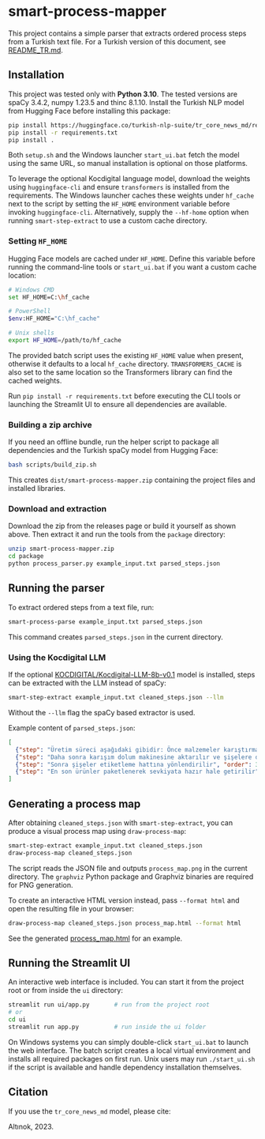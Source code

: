 # smart-process-mapper

This project contains a simple parser that extracts ordered process steps from a Turkish text file.
For a Turkish version of this document, see [README_TR.md](README_TR.md).

## Installation

This project was tested only with **Python 3.10**.
The tested versions are spaCy 3.4.2, numpy 1.23.5 and thinc 8.1.10. Install the Turkish NLP model from Hugging Face before installing this package:
```bash
pip install https://huggingface.co/turkish-nlp-suite/tr_core_news_md/resolve/main/tr_core_news_md-1.0-py3-none-any.whl
pip install -r requirements.txt
pip install .
```

Both `setup.sh` and the Windows launcher `start_ui.bat` fetch the model using
the same URL, so manual installation is optional on those platforms.

To leverage the optional Kocdigital language model, download the weights using
`huggingface-cli` and ensure `transformers` is installed from the requirements.
The Windows launcher caches these weights under `hf_cache` next to the script
by setting the `HF_HOME` environment variable before invoking `huggingface-cli`.
Alternatively, supply the `--hf-home` option when running `smart-step-extract`
to use a custom cache directory.

### Setting `HF_HOME`

Hugging Face models are cached under `HF_HOME`. Define this variable before
running the command-line tools or `start_ui.bat` if you want a custom cache
location:

```bash
# Windows CMD
set HF_HOME=C:\hf_cache

# PowerShell
$env:HF_HOME="C:\hf_cache"

# Unix shells
export HF_HOME=/path/to/hf_cache
```

The provided batch script uses the existing `HF_HOME` value when present,
otherwise it defaults to a local `hf_cache` directory.
`TRANSFORMERS_CACHE` is also set to the same location so the Transformers
library can find the cached weights.

Run `pip install -r requirements.txt` before executing the CLI tools or launching the Streamlit UI to ensure all dependencies are available.


### Building a zip archive

If you need an offline bundle, run the helper script to package all
dependencies and the Turkish spaCy model from Hugging Face:

```bash
bash scripts/build_zip.sh
```

This creates `dist/smart-process-mapper.zip` containing the project files and
installed libraries.

### Download and extraction

Download the zip from the releases page or build it yourself as shown above.
Then extract it and run the tools from the `package` directory:

```bash
unzip smart-process-mapper.zip
cd package
python process_parser.py example_input.txt parsed_steps.json
```

## Running the parser

To extract ordered steps from a text file, run:

```bash
smart-process-parse example_input.txt parsed_steps.json
```

This command creates ``parsed_steps.json`` in the current directory.

### Using the Kocdigital LLM

If the optional [KOCDIGITAL/Kocdigital-LLM-8b-v0.1](https://huggingface.co/KOCDIGITAL/Kocdigital-LLM-8b-v0.1) model is installed,
steps can be extracted with the LLM instead of spaCy:

```bash
smart-step-extract example_input.txt cleaned_steps.json --llm
```

Without the ``--llm`` flag the spaCy based extractor is used.

Example content of ``parsed_steps.json``:

```json
[
  {"step": "Üretim süreci aşağıdaki gibidir: Önce malzemeler karıştırma bölümünde iyice karıştırılır", "order": 1},
  {"step": "Daha sonra karışım dolum makinesine aktarılır ve şişelere doldurulur", "order": 2},
  {"step": "Sonra şişeler etiketleme hattına yönlendirilir", "order": 3},
  {"step": "En son ürünler paketlenerek sevkiyata hazır hale getirilir", "order": 4}
]
```

## Generating a process map

After obtaining ``cleaned_steps.json`` with ``smart-step-extract``, you can produce a visual process map using ``draw-process-map``:

```bash
smart-step-extract example_input.txt cleaned_steps.json
draw-process-map cleaned_steps.json
```

The script reads the JSON file and outputs ``process_map.png`` in the current directory. The ``graphviz`` Python package and Graphviz binaries are required for PNG generation.

To create an interactive HTML version instead, pass ``--format html`` and open the resulting file in your browser:

```bash
draw-process-map cleaned_steps.json process_map.html --format html
```

See the generated [process_map.html](process_map.html) for an example.

## Running the Streamlit UI

An interactive web interface is included. You can start it from the project root or from inside the `ui` directory:

```bash
streamlit run ui/app.py       # run from the project root
# or
cd ui
streamlit run app.py          # run inside the ui folder
```

On Windows systems you can simply double-click `start_ui.bat` to launch the web
interface. The batch script creates a local virtual environment and installs all
required packages on first run. Unix users may run `./start_ui.sh` if the script
is available and handle dependency installation themselves.

## Citation

If you use the `tr_core_news_md` model, please cite:

Altınok, 2023.
